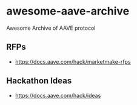 # awesome-aave-archive
Awesome Archive of AAVE protocol

## RFPs
- https://docs.aave.com/hack/marketmake-rfps

## Hackathon Ideas
- https://docs.aave.com/hack/ideas

